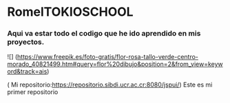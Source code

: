 # RomelTOKIOSCHOOL

### Aqui va estar todo el codigo que he ido aprendido en mis proyectos.


![] (https://www.freepik.es/foto-gratis/flor-rosa-tallo-verde-centro-morado_40821499.htm#query=flor%20dibujo&position=2&from_view=keyword&track=ais)

( Mi repositorio:https://repositorio.sibdi.ucr.ac.cr:8080/jspui/) Este es mi primer repositorio
